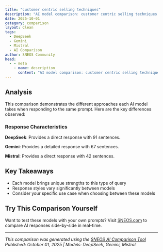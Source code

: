 ```yaml
---
title: "customer centric selling techniques"
description: "AI model comparison: customer centric selling techniques..."
date: 2025-10-01
category: comparison
layout: Clean
tags:
  - DeepSeek
  - Gemini
  - Mistral
  - AI Comparison
author: SNEOS Community
head:
  - - meta
    - name: description
      content: "AI model comparison: customer centric selling techniques..."
---
```


<ChatComparison
  title="customer centric selling techniques"
  prompt="customer centric selling techniques"
  :responses='{"DeepSeek": "Of course. Customer-centric selling is a philosophy and methodology that flips the traditional sales script. Instead of pushing a product, you focus on understanding and solving the customer\u0027s unique problems and achieving their desired outcomes.\n\nThe core principle is simple: **Shift from \u0022What can I sell you?\u0022 to \u0022How can I help you succeed?\u0022**\n\nHere is a comprehensive breakdown of customer-centric selling techniques, from mindset to practical execution.\n\n---\n\n### The Core Mindset Shift\n\n| Traditional Selling | Customer-Centric Selling |\n| :--- | :--- |\n| Product-Focused: \u0022Here\u0027s what it does.\u0022 | Customer-Focused: \u0022Here\u0027s how it solves your problem.\u0022 |\n| Transactional: Goal is to close the deal. | Relational: Goal is to build trust and create value. |\n| Talking \u0026 Pitching: Salesperson does most of the talking. | Listening \u0026 Questioning: Salesperson does most of the listening. |\n| Assumptive: Assumes the customer\u0027s needs. | Curious: Discovers the customer\u0027s explicit and implicit needs. |\n| Handles Objections: Sees objections as barriers to overcome. | Uncovers Concerns: Sees objections as valuable information to explore. |\n\n---\n\n### Key Techniques \u0026 The Customer-Centric Sales Process\n\n#### **Phase 1: Preparation \u0026 Prospecting**\n\n1. **Research-Based Prospecting:** Don\u0027t make cold calls. Make *informed* calls.\n * **Technique:** Use LinkedIn, company websites, and industry news to understand the prospect\u0027s role, company challenges, and recent events. Your initial outreach should reference this.\n * **Example:** Instead of \u0022Hi, I sell CRM software,\u0022 try \u0022Hi [Name], I saw your company recently expanded its sales team. I\u0027ve helped similar B2B companies streamline their onboarding process, and I have a few ideas that might be relevant.\u0022\n\n#### **Phase 2: The Discovery Call (The Most Critical Phase)**\n\nThis is where you truly become customer-centric. Your goal is to be a consultant, not a salesperson.\n\n2. **Asking Powerful, Open-Ended Questions:**\n * **Goal-Oriented:** \u0022What are your key business objectives for this quarter?\u0022 \u0022What would success look like in this area?\u0022\n * **Problem-Focused:** \u0022What is the biggest challenge your team is facing with [relevant process]?\u0022 \u0022What have you tried so far to solve this?\u0022\n * **Impact-Oriented:** \u0022What is the cost of *not* solving this problem?\u0022 \u0022How does this issue affect your team\u0027s morale/productivity?\u0022\n * **Exploratory:** \u0022Can you tell me more about that?\u0022 \u0022What else should I know?\u0022\n\n3. **Active Listening \u0026 Note-Taking:**\n * **Technique:** Listen not just for the words, but for the emotion and the underlying challenge. Take detailed notes and **repeat back what you heard** to confirm understanding.\n * **Phrase:** \u0022So, if I\u0027m understanding correctly, the main issue is X, which is causing Y, and your primary goal is to achieve Z. Did I get that right?\u0022\n\n4. **Identifying the \u0022Why Now?\u0022:**\n * **Technique:** Understand their urgency. A problem without a timeline is just a conversation. Ask: \u0022What has changed that made you look into this now?\u0022\n\n#### **Phase 3: The Solution \u0026 Presentation**\n\n5. **Tailored Value Proposition:**\n * **Technique:** Structure your presentation/demo *exclusively* around the problems and goals the customer revealed during discovery.\n * **Phrase:** \u0022During our conversation, you mentioned that [Specific Pain Point] was a major hurdle. Let me show you specifically how our solution addresses that.\u0022\n * **Avoid:** The \u0022kitchen sink\u0022 demo where you show every feature. Only show what is relevant to *them*.\n\n6. **Focus on Benefits, Not Just Features:**\n * **Feature:** \u0022Our platform has a 24/7 chat support function.\u0022\n * **Benefit:** \u0022This means your customers will get instant answers to their questions, which will **increase their satisfaction and reduce the burden on your support team**, something you said was a key priority.\u0022\n\n#### **Phase 4: Handling Concerns \u0026 Objections**\n\n7. **Uncover the Root Cause:**\n * **Technique:** Treat objections as a request for more information. Don\u0027t just answer the surface-level objection; explore it.\n * **Phrase:** \u0022That\u0027s a great question. To make sure I address your real concern, can you help me understand what\u0027s behind the question about price?\u0022 or \u0022What part of the implementation process are you most concerned about?\u0022\n\n#### **Phase 5: Closing \u0026 Onboarding**\n\n8. **Collaborative Closing:**\n * **Technique:** The close should feel like a natural next step, not a high-pressure tactic.\n * **Phrase:** \u0022Based on everything we\u0027ve discussed, it seems like this solution can help you achieve [Customer\u0027s Goal]. What do you see as the logical next step?\u0022 or \u0022We\u0027ve outlined the plan to solve [Problem A] and [Problem B]. Are you ready to move forward?\u0022\n\n9. **Onboarding as Part of the Sale:**\n * A customer-centric seller stays involved to ensure a smooth implementation. Your success is tied to their success, which paves the way for renewal and expansion.\n\n---\n\n### Powerful Frameworks to Guide You\n\n* **SPIN Selling:** A classic framework that perfectly aligns with customer-centricity.\n * **S**ituation: Understand their current context.\n * **P**roblem: Identify their specific challenges and pains.\n * **I**mplication: Explore the consequences and costs of those problems.\n * **N**eed-payoff: Help them visualize the positive benefits of a solution.\n\n* **The Challenger Sale:** This model suggests teaching the customer something new about their business and providing a unique perspective on their problems, which builds immense credibility.\n\n* **MEDDIC:** A more complex, B2B qualification methodology that forces you to be customer-centric.\n * **M**etrics: What is the financial impact of the solution?\n * **E**conomic Buyer: Who holds the budget?\n * **D**ecision Criteria: How will they make their decision?\n * **D**ecision Process: What is their formal process?\n * **I**dentify Pain: What is the core business pain?\n * **C**hampion: Who is your internal advocate?\n\n### Benefits of Customer-Centric Selling\n\n* **Builds Trust and Credibility:** You are seen as a trusted advisor.\n* **Higher Win Rates:** Solutions are tailored to exact needs.\n* **Larger Deal Sizes:** By uncovering the true cost of the problem, you can justify a higher price.\n* **Shorter Sales Cycles:** When you solve a pressing \u0022Why Now?\u0022 problem, urgency is inherent.\n* **Increased Customer Loyalty \u0026 Retention:** Customers feel understood and valued, not sold to.\n* **More Referrals:** Happy, successful customers become your best advocates.\n\n**In summary, customer-centric selling isn\u0027t a single trick; it\u0027s a fundamental shift in your approach. It requires empathy, curiosity, and the discipline to always put the customer\u0027s success ahead of your own quota.** The sale becomes a natural byproduct of you providing immense value.", "Gemini": "Customer-centric selling techniques focus on understanding and addressing the individual needs, challenges, and goals of each customer, rather than simply pushing a product or service. It\u0027s about building relationships and becoming a trusted advisor. Here\u0027s a breakdown of key techniques:\n\n**1. Understanding the Customer:**\n\n* **Active Listening:**\n * **Focus:** Pay undivided attention, both verbally and non-verbally. Show genuine interest in what the customer is saying.\n * **Techniques:**\n * **Summarize and Paraphrase:** \u0022So, if I understand correctly, you\u0027re looking for a solution that will help you streamline your customer onboarding process?\u0022\n * **Ask Clarifying Questions:** \u0022Can you tell me more about the specific challenges you\u0027re facing with your current system?\u0022\n * **Use Empathetic Statements:** \u0022I understand how frustrating that must be.\u0022\n* **Asking Open-Ended Questions:**\n * **Focus:** Encourage the customer to elaborate and share more information. Avoid questions that can be answered with a simple \u0022yes\u0022 or \u0022no.\u0022\n * **Examples:**\n * \u0022What are your biggest priorities for this upcoming quarter?\u0022\n * \u0022What are some of the key challenges you\u0027re hoping to overcome?\u0022\n * \u0022What does success look like for you in this area?\u0022\n* **Research and Preparation:**\n * **Focus:** Learn about the customer\u0027s company, industry, role, and past interactions (if any) before engaging with them.\n * **Resources:**\n * Company website and blog\n * LinkedIn profiles\n * Industry news and reports\n * CRM data (if available)\n* **Identify Pain Points:**\n * **Focus:** Uncover the specific problems or frustrations the customer is experiencing. This is crucial for tailoring your solution to their needs.\n * **Questions to ask:**\n * \u0022What\u0027s keeping you up at night?\u0022\n * \u0022What are the biggest roadblocks to achieving your goals?\u0022\n * \u0022What processes are currently inefficient or costly?\u0022\n* **Understanding Goals and Objectives:**\n * **Focus:** Beyond pain points, understand what the customer is striving to achieve. How can your solution help them reach their aspirations?\n * **Questions to ask:**\n * \u0022What are your long-term strategic objectives?\u0022\n * \u0022What are you hoping to achieve with this investment?\u0022\n * \u0022How will you measure the success of this initiative?\u0022\n\n**2. Tailoring the Solution:**\n\n* **Focus on Value, Not Just Features:**\n * **Focus:** Instead of simply listing product features, explain how those features will directly benefit the customer and address their specific needs.\n * **Example:** Instead of \u0022Our software has advanced reporting capabilities,\u0022 say \u0022Our advanced reporting capabilities will give you real-time insights into your key performance indicators, allowing you to make data-driven decisions and improve your overall efficiency.\u0022\n* **Customization and Personalization:**\n * **Focus:** Adapt your approach, communication style, and solution to the individual customer\u0027s preferences and requirements.\n * **Techniques:**\n * Use their name and refer to specific details they\u0027ve shared.\n * Offer flexible pricing or service options to meet their budget.\n * Tailor your presentation or demo to highlight the most relevant aspects of your solution.\n* **Address Concerns and Objections:**\n * **Focus:** Don\u0027t avoid objections; address them head-on with empathy and understanding.\n * **Techniques:**\n * **Acknowledge the objection:** \u0022I understand your concern about the implementation timeline.\u0022\n * **Provide evidence or reassurance:** \u0022Based on our experience with similar clients, we\u0027re confident we can complete the implementation within the agreed-upon timeframe. We\u0027ll also provide ongoing support to ensure a smooth transition.\u0022\n * **Offer alternative solutions:** \u0022If the implementation timeline is a major concern, we can explore a phased approach that allows you to start seeing results sooner.\u0022\n\n**3. Building Trust and Relationships:**\n\n* **Authenticity and Transparency:**\n * **Focus:** Be genuine, honest, and upfront in your interactions. Don\u0027t make promises you can\u0027t keep.\n* **Providing Value Beyond the Sale:**\n * **Focus:** Offer helpful resources, insights, and support even if the customer doesn\u0027t immediately purchase your product or service.\n * **Examples:**\n * Share relevant articles or industry reports.\n * Invite them to webinars or training events.\n * Offer a free consultation or assessment.\n* **Follow-Up and Communication:**\n * **Focus:** Maintain consistent communication and follow up promptly with customers after each interaction.\n * **Techniques:**\n * Send thank-you notes or emails.\n * Check in periodically to see how they\u0027re doing.\n * Provide updates on relevant product developments or industry trends.\n* **Be a Trusted Advisor:**\n * **Focus:** Position yourself as a knowledgeable and reliable resource who can help the customer achieve their goals, even if it means recommending a solution that isn\u0027t your own.\n* **Long-Term Relationship Building:**\n * **Focus:** Customer-centric selling is not about quick wins; it\u0027s about building enduring relationships that drive long-term value for both the customer and your business.\n\n**Key Principles of Customer-Centric Selling:**\n\n* **Empathy:** Understanding and sharing the feelings of the customer.\n* **Honesty:** Being truthful and transparent in all interactions.\n* **Relevance:** Focusing on the customer\u0027s specific needs and goals.\n* **Value:** Providing tangible benefits that outweigh the cost.\n* **Trust:** Building a strong foundation of confidence and reliability.\n\n**Benefits of Customer-Centric Selling:**\n\n* Increased customer satisfaction and loyalty\n* Higher sales conversion rates\n* Improved customer retention\n* Stronger brand reputation\n* More referrals and positive word-of-mouth\n\n**How to Implement Customer-Centric Selling:**\n\n1. **Training:** Train your sales team on the principles and techniques of customer-centric selling.\n2. **CRM:** Utilize a CRM system to track customer interactions and preferences.\n3. **Process:** Develop a sales process that emphasizes understanding the customer\u0027s needs.\n4. **Feedback:** Regularly collect customer feedback to improve your approach.\n5. **Culture:** Foster a company culture that prioritizes the customer experience.\n\nBy embracing these techniques, you can create a more positive and effective sales process that leads to happier customers, increased sales, and long-term business success. Remember that customer-centric selling is an ongoing journey, not a one-time event. Continuously strive to improve your understanding of your customers and adapt your approach to meet their evolving needs.\n", "Mistral": "Customer-centric selling is an approach that focuses on understanding and addressing the unique needs and challenges of each customer. Here are some techniques to help you implement customer-centric selling:\n\n1. **Active Listening**:\n - Pay full attention to the customer and show you\u0027re listening.\n - Avoid interrupting and respond thoughtfully.\n - Ask clarifying questions to ensure understanding.\n\n2. **Ask Open-Ended Questions**:\n - These are questions that can\u0027t be answered with a simple \u0022yes\u0022 or \u0022no.\u0022\n - They encourage customers to share more about their needs, pain points, and goals.\n - Examples: \u0022What are your biggest challenges with your current solution?\u0022 or \u0022What are you hoping to achieve with our product/service?\u0022\n\n3. **Understand Their Business**:\n - Research the customer\u0027s industry, company, and role.\n - Understand their business goals, challenges, and competitors.\n - This knowledge helps you tailor your solutions to their specific needs.\n\n4. **Identify Pain Points**:\n - Understand the customer\u0027s problems, frustrations, or areas of underperformance.\n - Show how your product/service can address these pain points.\n\n5. **Provide Value**:\n - clearly communicate the benefits of your product/service.\n - Show how it solves their problems or improves their situation.\n - Use case studies or success stories to demonstrate real-life results.\n\n6. **Collaborative Selling**:\n - Work with the customer to find the best solution for their needs.\n - Involve them in the selling process, seeking their input and feedback.\n\n7. **Personalize Your Approach**:\n - Tailor your communication and sales pitch to each customer\u0027s unique situation.\n - Consider their industry, role, preferences, and stage in the buying journey.\n\n8. **Follow Up Regularly**:\n - Keep the conversation going even after the sale is made.\n - Check in regularly to ensure the customer is satisfied and to address any new needs or concerns.\n\n9. **Measure Customer Satisfaction**:\n - Regularly collect and analyze customer feedback.\n - Use tools like Net Promoter Score (NPS) or Customer Satisfaction Score (CSAT) to track and improve customer satisfaction.\n\n10. **Continuously Improve**:\n - Use customer feedback and market trends to continuously improve your product/service and sales approach.\n\n11. **Build Long-Term Relationships**:\n - Focus on building rapport and trust.\n - Be genuine, honest, and reliable in all your interactions.\n\n12. **Solve Problems, Don\u0027t Sell Products**:\n - Focus on the solution and benefits you can provide, not just the features of your product/service.\n - Always keep the customer\u0027s best interests in mind.\n\nBy implementing these techniques, you\u0027ll be well on your way to becoming a customer-centric sales professional."}' 
  published-date="15:05"
/>

## Analysis

This comparison demonstrates the different approaches each AI model takes when responding to the same prompt. Here are the key differences observed:

### Response Characteristics

**DeepSeek**: Provides a direct response with 91 sentences. 

**Gemini**: Provides a detailed response with 67 sentences. 

**Mistral**: Provides a direct response with 42 sentences. 

## Key Takeaways

- Each model brings unique strengths to this type of query
- Response styles vary significantly between models
- Consider your specific use case when choosing between these models

## Try This Comparison Yourself

Want to test these models with your own prompts? Visit [SNEOS.com](https://sneos.com) to compare AI responses side-by-side in real-time.

---

*This comparison was generated using the [SNEOS AI Comparison Tool](https://sneos.com)*
*Published: October 01, 2025 | Models: DeepSeek, Gemini, Mistral*
